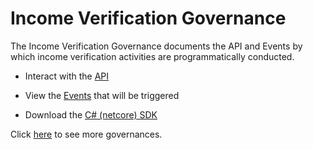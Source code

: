 # Income Verification Governance

The Income Verification Governance documents the API and Events by which income verification activities are programmatically conducted.

 - Interact with the [API](./api)

 - View the [Events](./events) that will be triggered

 - Download the [C# (netcore) SDK](./csharp-netcore-client.zip)


 Click [here](https://github.com/solidstateops/governances/wiki) to see more governances.
